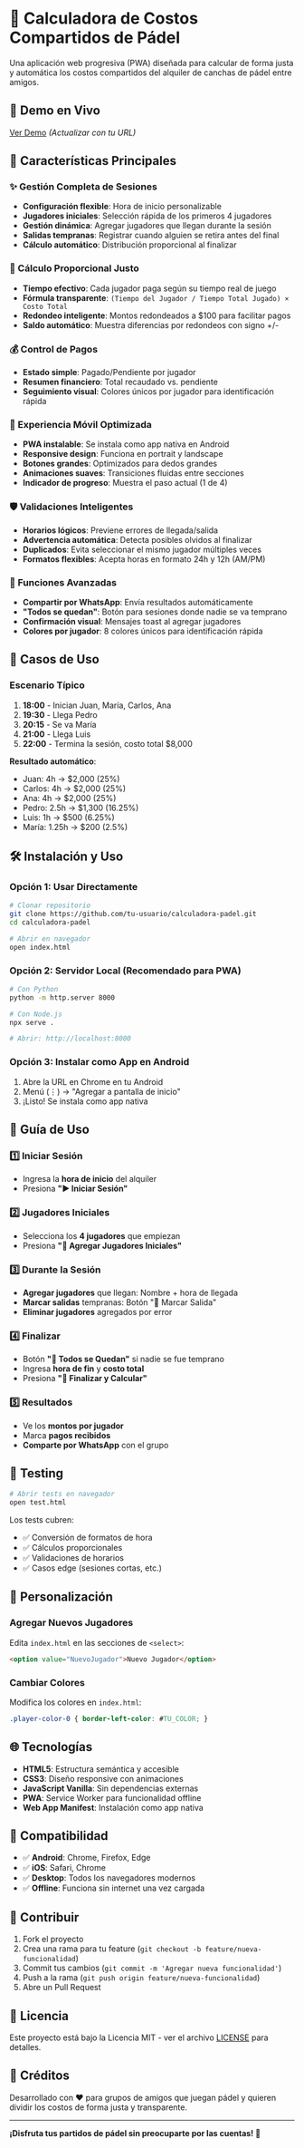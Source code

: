 # 🎾 Calculadora de Costos Compartidos de Pádel

Una aplicación web progresiva (PWA) diseñada para calcular de forma justa y automática los costos compartidos del alquiler de canchas de pádel entre amigos.

## 🚀 Demo en Vivo

[Ver Demo](https://tu-usuario.github.io/calculadora-padel) *(Actualizar con tu URL)*

## 📱 Características Principales

### ✨ Gestión Completa de Sesiones
- **Configuración flexible**: Hora de inicio personalizable
- **Jugadores iniciales**: Selección rápida de los primeros 4 jugadores
- **Gestión dinámica**: Agregar jugadores que llegan durante la sesión
- **Salidas tempranas**: Registrar cuando alguien se retira antes del final
- **Cálculo automático**: Distribución proporcional al finalizar

### 🧮 Cálculo Proporcional Justo
- **Tiempo efectivo**: Cada jugador paga según su tiempo real de juego
- **Fórmula transparente**: `(Tiempo del Jugador / Tiempo Total Jugado) × Costo Total`
- **Redondeo inteligente**: Montos redondeados a $100 para facilitar pagos
- **Saldo automático**: Muestra diferencias por redondeos con signo +/-

### 💰 Control de Pagos
- **Estado simple**: Pagado/Pendiente por jugador
- **Resumen financiero**: Total recaudado vs. pendiente
- **Seguimiento visual**: Colores únicos por jugador para identificación rápida

### 📱 Experiencia Móvil Optimizada
- **PWA instalable**: Se instala como app nativa en Android
- **Responsive design**: Funciona en portrait y landscape
- **Botones grandes**: Optimizados para dedos grandes
- **Animaciones suaves**: Transiciones fluidas entre secciones
- **Indicador de progreso**: Muestra el paso actual (1 de 4)

### 🛡️ Validaciones Inteligentes
- **Horarios lógicos**: Previene errores de llegada/salida
- **Advertencia automática**: Detecta posibles olvidos al finalizar
- **Duplicados**: Evita seleccionar el mismo jugador múltiples veces
- **Formatos flexibles**: Acepta horas en formato 24h y 12h (AM/PM)

### 🔄 Funciones Avanzadas
- **Compartir por WhatsApp**: Envía resultados automáticamente
- **"Todos se quedan"**: Botón para sesiones donde nadie se va temprano
- **Confirmación visual**: Mensajes toast al agregar jugadores
- **Colores por jugador**: 8 colores únicos para identificación rápida

## 🎯 Casos de Uso

### Escenario Típico
1. **18:00** - Inician Juan, María, Carlos, Ana
2. **19:30** - Llega Pedro
3. **20:15** - Se va María
4. **21:00** - Llega Luis
5. **22:00** - Termina la sesión, costo total $8,000

**Resultado automático**:
- Juan: 4h → $2,000 (25%)
- Carlos: 4h → $2,000 (25%)  
- Ana: 4h → $2,000 (25%)
- Pedro: 2.5h → $1,300 (16.25%)
- Luis: 1h → $500 (6.25%)
- María: 1.25h → $200 (2.5%)

## 🛠️ Instalación y Uso

### Opción 1: Usar Directamente
```bash
# Clonar repositorio
git clone https://github.com/tu-usuario/calculadora-padel.git
cd calculadora-padel

# Abrir en navegador
open index.html
```

### Opción 2: Servidor Local (Recomendado para PWA)
```bash
# Con Python
python -m http.server 8000

# Con Node.js
npx serve .

# Abrir: http://localhost:8000
```

### Opción 3: Instalar como App en Android
1. Abre la URL en Chrome en tu Android
2. Menú (⋮) → "Agregar a pantalla de inicio"
3. ¡Listo! Se instala como app nativa

## 📖 Guía de Uso

### 1️⃣ Iniciar Sesión
- Ingresa la **hora de inicio** del alquiler
- Presiona **"▶️ Iniciar Sesión"**

### 2️⃣ Jugadores Iniciales
- Selecciona los **4 jugadores** que empiezan
- Presiona **"👥 Agregar Jugadores Iniciales"**

### 3️⃣ Durante la Sesión
- **Agregar jugadores** que llegan: Nombre + hora de llegada
- **Marcar salidas** tempranas: Botón "🚪 Marcar Salida"
- **Eliminar jugadores** agregados por error

### 4️⃣ Finalizar
- Botón **"👥 Todos se Quedan"** si nadie se fue temprano
- Ingresa **hora de fin** y **costo total**
- Presiona **"🏁 Finalizar y Calcular"**

### 5️⃣ Resultados
- Ve los **montos por jugador**
- Marca **pagos recibidos**
- **Comparte por WhatsApp** con el grupo

## 🧪 Testing

```bash
# Abrir tests en navegador
open test.html
```

Los tests cubren:
- ✅ Conversión de formatos de hora
- ✅ Cálculos proporcionales
- ✅ Validaciones de horarios
- ✅ Casos edge (sesiones cortas, etc.)

## 🎨 Personalización

### Agregar Nuevos Jugadores
Edita `index.html` en las secciones de `<select>`:
```html
<option value="NuevoJugador">Nuevo Jugador</option>
```

### Cambiar Colores
Modifica los colores en `index.html`:
```css
.player-color-0 { border-left-color: #TU_COLOR; }
```

## 🌐 Tecnologías

- **HTML5**: Estructura semántica y accesible
- **CSS3**: Diseño responsive con animaciones
- **JavaScript Vanilla**: Sin dependencias externas
- **PWA**: Service Worker para funcionalidad offline
- **Web App Manifest**: Instalación como app nativa

## 📱 Compatibilidad

- ✅ **Android**: Chrome, Firefox, Edge
- ✅ **iOS**: Safari, Chrome
- ✅ **Desktop**: Todos los navegadores modernos
- ✅ **Offline**: Funciona sin internet una vez cargada

## 🤝 Contribuir

1. Fork el proyecto
2. Crea una rama para tu feature (`git checkout -b feature/nueva-funcionalidad`)
3. Commit tus cambios (`git commit -m 'Agregar nueva funcionalidad'`)
4. Push a la rama (`git push origin feature/nueva-funcionalidad`)
5. Abre un Pull Request

## 📄 Licencia

Este proyecto está bajo la Licencia MIT - ver el archivo [LICENSE](LICENSE) para detalles.

## 🎾 Créditos

Desarrollado con ❤️ para grupos de amigos que juegan pádel y quieren dividir los costos de forma justa y transparente.

---

**¡Disfruta tus partidos de pádel sin preocuparte por las cuentas! 🎾**